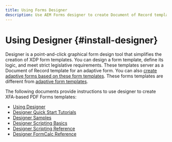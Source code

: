 ```yaml
---
title: Using Forms Designer
description: Use AEM Forms designer to create Document of Record templates.  
---
```

# Using Designer {#install-designer}

Designer is a point-and-click graphical form design tool that simplifies the creation of XDP form templates. You can design a form template, define its logic, and meet strict legislative requirements. These templates server as a Document of Record template for an adaptive form. You can also [create adaptive forms based on these form templates](creating-adaptive-form.md#create-an-adaptive-form-based-on-xml-or-json-schema). These forms templates are different from [adaptive form templates](template-editor.md). 

The following documents provide instructions to use designer to create XFA-based PDF Forms templates:
+ [Using Designer](assets/using-designer.pdf)
+ [Designer Quick Start Tutorials](assets/designer-quickstart.pdf)
+ [Designer Samples](assets/designer-samples.pdf)
+ [Designer Scripting Basics](assets/scripting-basics.pdf)
+ [Designer Scripting Reference](assets/scripting-reference.pdf)
+ [Designer FormCalc Reference](assets/formcalc-reference.pdf)